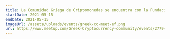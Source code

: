 ```yaml
---
title: La Comunidad Griega de Criptomonedas se encuentra con la Fundación Ethereum
startDate: 2021-05-15
endDate: 2021-05-15
imageUrl: /assets/uploads/events/greek-cc-meet-ef.png
url: https://www.meetup.com/Greek-Cryptocurrency-community/events/277942482/
---
```

